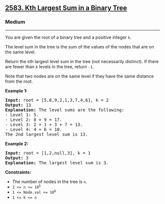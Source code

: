 <h2><a href="https://leetcode.com/problems/kth-largest-sum-in-a-binary-tree">2583. Kth Largest Sum in a Binary Tree</a></h2>
<h3>Medium</h3>
<hr>
<p>You are given the root of a binary tree and a positive integer <code>k</code>.</p>

<p>The level sum in the tree is the sum of the values of the nodes that are on the same level.</p>

<p>Return the <code>k</code>th largest level sum in the tree (not necessarily distinct). If there are fewer than <code>k</code> levels in the tree, return <code>-1</code>.</p>

<p>Note that two nodes are on the same level if they have the same distance from the root.</p>

<p><strong>Example 1:</strong></p>
<pre>
<strong>Input:</strong> root = [5,8,9,2,1,3,7,4,6], k = 2
<strong>Output:</strong> 13
<strong>Explanation:</strong> The level sums are the following:
- Level 1: 5.
- Level 2: 8 + 9 = 17.
- Level 3: 2 + 1 + 3 + 7 = 13.
- Level 4: 4 + 6 = 10.
The 2nd largest level sum is 13.
</pre>

<p><strong>Example 2:</strong></p>
<pre>
<strong>Input:</strong> root = [1,2,null,3], k = 1
<strong>Output:</strong> 3
<strong>Explanation:</strong> The largest level sum is 3.
</pre>

<p><strong>Constraints:</strong></p>
<ul>
<li>The number of nodes in the tree is <code>n</code>.</li>
<li><code>2 <= n <= 10<sup>5</sup></code></li>
<li><code>1 <= Node.val <= 10<sup>6</sup></code></li>
<li><code>1 <= k <= n</code></li>
</ul>
